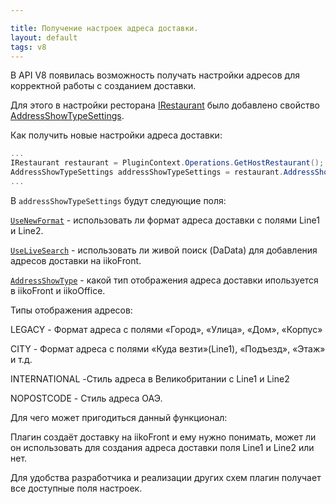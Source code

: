 ```yaml
---

title: Получение настроек адреса доставки.
layout: default
tags: v8
---
```

В API V8 появилась возможность получать настройки адресов для корректной работы с созданием доставки.

Для этого в настройки ресторана [IRestaurant](https://iiko.github.io/front.api.sdk/v8/html/T_Resto_Front_Api_Data_Organization_IRestaurant.htm) было добавлено свойство [AddressShowTypeSettings](https://iiko.github.io/front.api.sdk/v8/html/P_Resto_Front_Api_Data_Organization_IRestaurant_AddressShowTypeSettings.htm).

Как получить новые настройки адреса доставки:

```cs
...
IRestaurant restaurant = PluginContext.Operations.GetHostRestaurant();
AddressShowTypeSettings addressShowTypeSettings = restaurant.AddressShowTypeSettings;<br>
...
```

В ``addressShowTypeSettings`` будут следующие поля:

[``UseNewFormat``](https://iiko.github.io/front.api.sdk/v8/html/P_Resto_Front_Api_Data_Settings_AddressShowTypeSettings_UseNewFormat.htm) - использовать ли формат адреса доставки с полями Line1 и Line2.

[``UseLiveSearch``](https://iiko.github.io/front.api.sdk/v8/html/P_Resto_Front_Api_Data_Settings_AddressShowTypeSettings_UseLiveSearch.htm) - использовать ли живой поиск (DaData) для добавления адресов доставки на iikoFront.

[``AddressShowType``](https://iiko.github.io/front.api.sdk/v8/html/P_Resto_Front_Api_Data_Settings_AddressShowTypeSettings_AddressShowType.htm) - какой тип отображения адреса доставки ипользуется в iikoFront и iikoOffice.

Типы отображения адресов:

LEGACY - Формат адреса с полями «Город», «Улица», «Дом», «Корпус»

CITY - Формат адреса с полями «Куда везти»(Line1), «Подъезд», «Этаж» и т.д.

INTERNATIONAL -Стиль адреса в Великобритании с Line1 и Line2

NOPOSTCODE - Стиль адреса ОАЭ.



Для чего может пригодиться данный функционал:

Плагин создаёт доставку на iikoFront и ему нужно понимать, может ли он использовать для создания адреса доставки поля Line1 и Line2 или нет.

Для удобства разработчика и реализации других схем плагин получает все доступные поля настроек.

